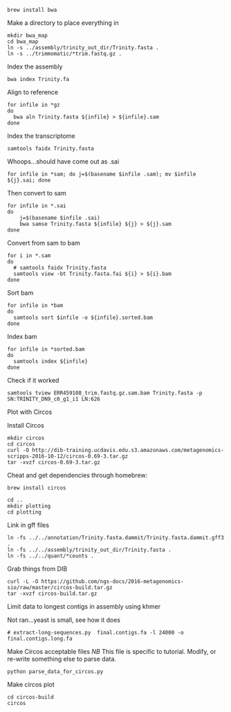 ```
brew install bwa
```
Make a directory to place everything in
```
mkdir bwa_map
cd bwa_map
ln -s ../assembly/trinity_out_dir/Trinity.fasta .
ln -s ../trimmomatic/*trim.fastq.gz .
```

Index the assembly
```
bwa index Trinity.fa
```

Align to reference
```
for infile in *gz
do
  bwa aln Trinity.fasta ${infile} > ${infile}.sam
done
```

Index the transcriptome
```
samtools faidx Trinity.fasta
```

Whoops...should have come out as .sai
```
for infile in *sam; do j=$(basename $infile .sam); mv $infile ${j}.sai; done
```

Then convert to sam
```
for infile in *.sai
do
    j=$(basename $infile .sai)
    bwa samse Trinity.fasta ${infile} ${j} > ${j}.sam
done
```

Convert from sam to bam
```
for i in *.sam
do
  # samtools faidx Trinity.fasta
  samtools view -bt Trinity.fasta.fai ${i} > ${i}.bam
done
```
Sort bam
```
for infile in *bam
do
  samtools sort $infile -o ${infile}.sorted.bam
done
```

Index bam
```
for infile in *sorted.bam
do
  samtools index ${infile}
done
```

Check if it worked
```
samtools tview ERR459108_trim.fastq.gz.sam.bam Trinity.fasta -p SN:TRINITY_DN9_c0_g1_i1	LN:626
```

Plot with Circos

Install Circos
```
mkdir circos
cd circos
curl -O http://dib-training.ucdavis.edu.s3.amazonaws.com/metagenomics-scripps-2016-10-12/circos-0.69-3.tar.gz
tar -xvzf circos-0.69-3.tar.gz
```
Cheat and get dependencies through homebrew:
```
brew install circos
```
```
cd ..
mkdir plotting
cd plotting
```
Link in gff files
```
ln -fs ../../annotation/Trinity.fasta.dammit/Trinity.fasta.dammit.gff3 .
ln -fs ../../assembly/trinity_out_dir/Trinity.fasta .
ln -fs ../../quant/*counts .
```

Grab things from DIB
```
curl -L -O https://github.com/ngs-docs/2016-metagenomics-sio/raw/master/circos-build.tar.gz
tar -xvzf circos-build.tar.gz
```

Limit data to longest contigs in assembly using khmer

Not ran...yeast is small, see how it does
```
# extract-long-sequences.py  final.contigs.fa -l 24000 -o final.contigs.long.fa
```

Make Circos acceptable files
*NB* This file is specific to tutorial. Modify, or re-write something else to parse data. 
```
python parse_data_for_circos.py
```

Make circos plot
```
cd circos-build
circos
```
